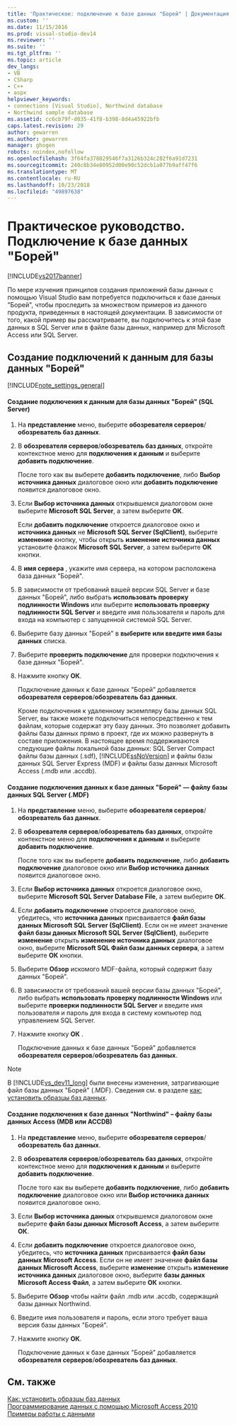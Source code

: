 ```yaml
---
title: 'Практическое: подключение к базе данных "Борей" | Документация Майкрософт'
ms.custom: ''
ms.date: 11/15/2016
ms.prod: visual-studio-dev14
ms.reviewer: ''
ms.suite: ''
ms.tgt_pltfrm: ''
ms.topic: article
dev_langs:
- VB
- CSharp
- C++
- aspx
helpviewer_keywords:
- connections [Visual Studio], Northwind database
- Northwind sample database
ms.assetid: cc6cb79f-d035-41f8-b398-8d4a45922bfb
caps.latest.revision: 29
author: gewarren
ms.author: gewarren
manager: ghogen
robots: noindex,nofollow
ms.openlocfilehash: 3f64fa378029546f7a3126b324c282f6a91d7231
ms.sourcegitcommit: 240c8b34e80952d00e90c52dcb1a077b9aff47f6
ms.translationtype: MT
ms.contentlocale: ru-RU
ms.lasthandoff: 10/23/2018
ms.locfileid: "49897638"
---
```

# <a name="how-to-connect-to-the-northwind-database"></a>Практическое руководство. Подключение к базе данных "Борей"
[!INCLUDE[vs2017banner](../includes/vs2017banner.md)]

По мере изучения принципов создания приложений базы данных с помощью Visual Studio вам потребуется подключиться к базе данных "Борей", чтобы проследить за множеством примеров из данного продукта, приведенных в настоящей документации. В зависимости от того, какой пример вы рассматриваете, вы подключитесь к этой базе данных в SQL Server или в файле базы данных, например для Microsoft Access или SQL Server.  
  
## <a name="creating-data-connections-to-the-northwind-database"></a>Создание подключений к данным для базы данных "Борей"  
 [!INCLUDE[note_settings_general](../includes/note-settings-general-md.md)]  
  
#### <a name="to-create-a-data-connection-to-the-northwind-database-sql-server"></a>Создание подключения к данным для базы данных "Борей" (SQL Server)  
  
1. На **представление** меню, выберите **обозревателя серверов**/**обозреватель баз данных**.  
  
2. В **обозревателя серверов**/**обозреватель баз данных**, откройте контекстное меню для **подключения к данным** и выберите **добавить подключение**.  
  
    После того как вы выберете **добавить подключение**, либо **Выбор источника данных** диалоговое окно или **добавить подключение** появится диалоговое окно.  
  
3. Если **Выбор источника данных** открывшемся диалоговом окне выберите **Microsoft SQL Server**, а затем выберите **ОК**.  
  
    Если **добавить подключение** откроется диалоговое окно и **источника данных** не **Microsoft SQL Server (SqlClient)**, выберите **изменение** кнопку, чтобы открыть **изменение источника данных** установите флажок **Microsoft SQL Server**, а затем выберите **ОК** кнопки.  
  
4. В **имя сервера** , укажите имя сервера, на котором расположена база данных "Борей".  
  
5. В зависимости от требований вашей версии SQL Server и базе данных "Борей", либо выбрать **использовать проверку подлинности Windows** или выберите **использовать проверку подлинности SQL Server** и введите имя пользователя и пароль для входа на компьютер с запущенной системой SQL Server.  
  
6. Выберите базу данных "Борей" в **выберите или введите имя базы данных** списка.  
  
7. Выберите **проверить подключение** для проверки подключения к базе данных "Борей".  
  
8. Нажмите кнопку **ОК**.  
  
    Подключение данных к базе данных "Борей" добавляется **обозревателя серверов**/**обозреватель баз данных**.  
  
   Кроме подключения к удаленному экземпляру базы данных SQL Server, вы также можете подключиться непосредственно к тем файлам, которые содержат эту базу данных. Это позволяет добавить файлы базы данных прямо в проект, где их можно развернуть в составе приложения. В настоящее время поддерживаются следующие файлы локальной базы данных: SQL Server Compact файлы базы данных (.sdf), [!INCLUDE[ssNoVersion](../includes/ssnoversion-md.md)] и файлы базы данных SQL Server Express (MDF) и файлы базы данных Microsoft Access (.mdb или .accdb).  
  
#### <a name="to-create-a-data-connection-to-the-northwind-databasesql-server-database-file-mdf"></a>Создание подключения данных к базе данных "Борей" — файлу базы данных SQL Server (.MDF)  
  
1.  На **представление** меню, выберите **обозревателя серверов**/**обозреватель баз данных**.  
  
2.  В **обозревателя серверов**/**обозреватель баз данных**, откройте контекстное меню для **подключения к данным** и выберите **добавить подключение**.  
  
     После того как вы выберете **добавить подключение**, либо **добавить подключение** диалоговое окно или **Выбор источника данных** появится диалоговое окно.  
  
3.  Если **Выбор источника данных** откроется диалоговое окно, выберите **Microsoft SQL Server Database File**, а затем выберите **ОК**.  
  
4.  Если **добавить подключение** откроется диалоговое окно, убедитесь, что **источника данных** присваивается **файл базы данных Microsoft SQL Server (SqlClient)**. Если он не имеет значение **файл базы данных Microsoft SQL Server (SqlClient)**, выберите **изменение** открыть **изменение источника данных** диалоговое окно, выберите **Microsoft SQL Файл базы данных сервера**, а затем выберите **ОК** кнопки.  
  
5.  Выберите **Обзор** искомого MDF-файла, который содержит базу данных "Борей".  
  
6.  В зависимости от требований вашей версии базы данных "Борей", либо выбрать **использовать проверку подлинности Windows** или выберите **проверки подлинности SQL Server** и введите имя пользователя и пароль для входа в систему компьютер под управлением SQL Server.  
  
7.  Нажмите кнопку **ОК** .  
  
     Подключение данных к базе данных "Борей" добавляется **обозревателя серверов**/**обозреватель баз данных**.  
  
> [!NOTE]
>  В [!INCLUDE[vs_dev11_long](../includes/vs-dev11-long-md.md)] были внесены изменения, затрагивающие файл базы данных "Борей" (.MDF). Сведения см. в разделе [как: установить образцы баз данных](../data-tools/how-to-install-sample-databases.md).  
  
#### <a name="to-create-a-data-connection-to-the-northwind-databaseaccess-database-file-mdb-or-accdb"></a>Создание подключения к базе данных "Northwind" – файлу базы данных Access (MDB или ACCDB)  
  
1.  На **представление** меню, выберите **обозревателя серверов**/**обозреватель баз данных**.  
  
2.  В **обозревателя серверов**/**обозреватель баз данных**, откройте контекстное меню для **подключения к данным** и выберите **добавить подключение**.  
  
     После того как вы выберете **добавить подключение**, либо **добавить подключение** диалоговое окно или **Выбор источника данных** появится диалоговое окно.  
  
3.  Если **Выбор источника данных** открывшемся диалоговом окне выберите **файл базы данных Microsoft Access**, а затем выберите **ОК**.  
  
4.  Если **добавить подключение** откроется диалоговое окно, убедитесь, что **источника данных** присваивается **файл базы данных Microsoft Access**. Если он не имеет значение **файл базы данных Microsoft Access**, выберите **изменение** открыть **изменение источника данных** диалоговое окно, выберите **базы данных Microsoft Access Файл**, а затем выберите **ОК** кнопки.  
  
5.  Выберите **Обзор** чтобы найти файл .mdb или .accdb, содержащий базы данных Northwind.  
  
6.  Введите имя пользователя и пароль, если этого требует ваша версия базы данных "Борей".  
  
7.  Нажмите кнопку **ОК**.  
  
     Подключение данных к базе данных "Борей" добавляется **обозревателя серверов**/**обозреватель баз данных**.  
  
## <a name="see-also"></a>См. также  
 [Как: установить образцы баз данных](../data-tools/how-to-install-sample-databases.md)   
 [Программирование данных с помощью Microsoft Access 2010](http://msdn.microsoft.com/library/office/ff965871.aspx)   
 [Примеры работы с данными](http://msdn.microsoft.com/library/15a88fb8-3bee-4962-914d-7a1f8bd40ec4)
